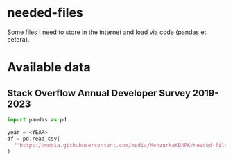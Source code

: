 # needed-files
Some files I need to store in the internet and load via code (pandas et cetera).

# Available data

## Stack Overflow Annual Developer Survey 2019-2023

```python
import pandas as pd

year = <YEAR>
df = pd.read_csv(
  f"https://media.githubusercontent.com/media/MenzurkaKBAPK/needed-files/refs/heads/main/stack-overflow-dev-survey/survey_results_public_{year}.csv"
)
```
